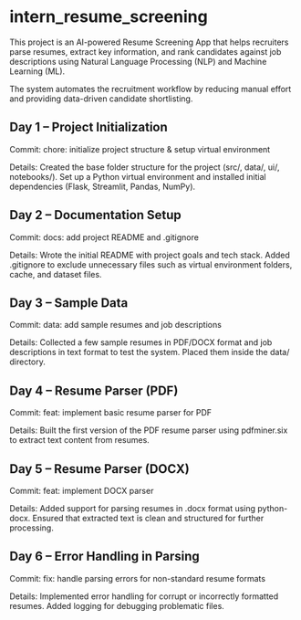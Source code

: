 # intern_resume_screening

This project is an AI-powered Resume Screening App that helps recruiters parse resumes, extract key information, and rank candidates against job descriptions using Natural Language Processing (NLP) and Machine Learning (ML).

The system automates the recruitment workflow by reducing manual effort and providing data-driven candidate shortlisting.

## Day 1 – Project Initialization

Commit: chore: initialize project structure & setup virtual environment

Details: Created the base folder structure for the project (src/, data/, ui/, notebooks/). Set up a Python virtual environment and installed initial dependencies (Flask, Streamlit, Pandas, NumPy).

## Day 2 – Documentation Setup

Commit: docs: add project README and .gitignore

Details: Wrote the initial README with project goals and tech stack. Added .gitignore to exclude unnecessary files such as virtual environment folders, cache, and dataset files.

## Day 3 – Sample Data

Commit: data: add sample resumes and job descriptions

Details: Collected a few sample resumes in PDF/DOCX format and job descriptions in text format to test the system. Placed them inside the data/ directory.

## Day 4 – Resume Parser (PDF)

Commit: feat: implement basic resume parser for PDF

Details: Built the first version of the PDF resume parser using pdfminer.six to extract text content from resumes.

## Day 5 – Resume Parser (DOCX)

Commit: feat: implement DOCX parser

Details: Added support for parsing resumes in .docx format using python-docx. Ensured that extracted text is clean and structured for further processing.

## Day 6 – Error Handling in Parsing

Commit: fix: handle parsing errors for non-standard resume formats

Details: Implemented error handling for corrupt or incorrectly formatted resumes. Added logging for debugging problematic files.
